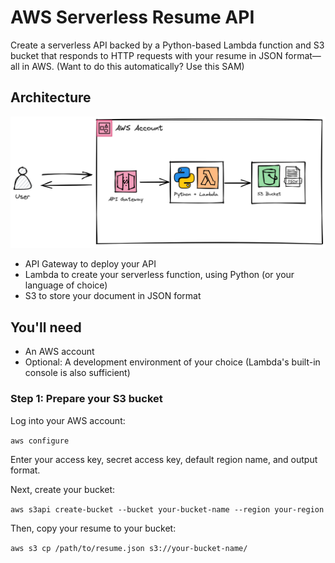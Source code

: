 # AWS Serverless Resume API
Create a serverless API backed by a Python-based Lambda function and S3 bucket that responds to HTTP requests with your resume in JSON format—all in AWS. 
(Want to do this automatically? Use this SAM)
## Architecture

![Diagram](aws-serverless-resume-API-diagram.png)

* API Gateway to deploy your API
* Lambda to create your serverless function, using Python (or your language of choice)
* S3 to store your document in JSON format 

## You'll need
* An AWS account
* Optional: A development environment of your choice (Lambda's built-in console is also sufficient)

### Step 1: Prepare your S3 bucket
Log into your AWS account:

`aws configure`

Enter your access key, secret access key, default region name, and output format. 

Next, create your bucket:

`aws s3api create-bucket --bucket your-bucket-name --region your-region`

Then, copy your resume to your bucket:

`aws s3 cp /path/to/resume.json s3://your-bucket-name/`

